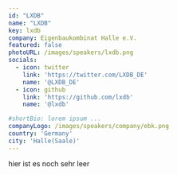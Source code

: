 ```yaml
---
id: "LXDB"
name: "LXDB"
key: lxdb
company: Eigenbaukombinat Halle e.V.
featured: false
photoURL: /images/speakers/lxdb.png
socials:
  - icon: twitter
    link: 'https://twitter.com/LXDB_DE'
    name: '@LXDB_DE'
  - icon: github
    link: 'https://github.com/lxdb'
    name: '@lxdb'

#shortBio: lorem ipsum ...
companyLogo: /images/speakers/company/ebk.png
country: 'Germany'
city: 'Halle(Saale)'
---
```


hier ist es noch sehr leer
